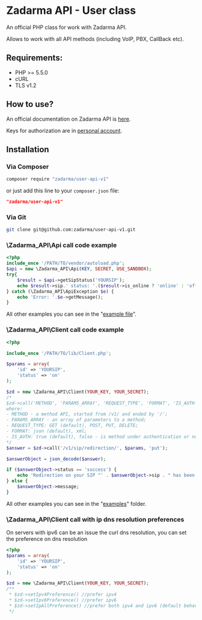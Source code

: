 # Zadarma API - User class
An official PHP class for work with Zadarma API.

Allows to work with all API methods (including VoIP, PBX, CallBack etc).

## Requirements:
- PHP >= 5.5.0
- cURL
- TLS v1.2

## How to use?
An official documentation on Zadarma API is [here](https://zadarma.com/support/api/).

Keys for authorization are in [personal account](https://my.zadarma.com/api/).

## Installation
### Via Сomposer
```sh
composer require "zadarma/user-api-v1"
```
or just add this line to your `composer.json` file:
```json
"zadarma/user-api-v1"
```

### Via Git
```sh
git clone git@github.com:zadarma/user-api-v1.git
```

###  \Zadarma_API\Api call code example
```php
<?php
include_once '/PATH/TO/vendor/autoload.php'; 
$api = new \Zadarma_API\Api(KEY, SECRET, USE_SANDBOX);
try{
    $result = $api->getSipStatus('YOURSIP');
    echo $result->sip.' status: '.($result->is_online ? 'online' : 'offline');
} catch (\Zadarma_API\ApiException $e) {
    echo 'Error: '.$e->getMessage();
}

```
All other examples you can see in the "[example file](https://github.com/zadarma/user-api-v1/tree/master/examples/index.php)".

###  \Zadarma_API\Client call code example
```php
<?php

include_once '/PATH/TO/lib/Client.php';

$params = array(
    'id' => 'YOURSIP',
    'status' => 'on'
);

$zd = new \Zadarma_API\Client(YOUR_KEY, YOUR_SECRET);
/*
$zd->call('METHOD', 'PARAMS_ARRAY', 'REQUEST_TYPE', 'FORMAT', 'IS_AUTH');
where:
- METHOD - a method API, started from /v1/ and ended by '/';
- PARAMS_ARRAY - an array of parameters to a method;
- REQUEST_TYPE: GET (default), POST, PUT, DELETE;
- FORMAT: json (default), xml;
- IS_AUTH: true (default), false - is method under authentication or not.
*/
$answer = $zd->call('/v1/sip/redirection/', $params, 'put');

$answerObject = json_decode($answer);

if ($answerObject->status == 'success') {
    echo 'Redirection on your SIP "' . $answerObject->sip . " has been changed to " . $answerObject->current_status . ".";
} else {
    $answerObject->message;
}
```

All other examples you can see in the "[examples](https://github.com/zadarma/user-api-v1/tree/master/examples)" folder.

###  \Zadarma_API\Client call with ip dns resolution preferences
On servers with ipv6 can be an issue the curl dns resolution, you can set the preference on dns resolution 
```php
<?php
$params = array(
    'id' => 'YOURSIP',
    'status' => 'on'
);

$zd = new \Zadarma_API\Client(YOUR_KEY, YOUR_SECRET);
/**
 * $zd->setIpv4Preference() //prefer ipv4 
 * $zd->setIpv6Preference() //prefer ipv6 
 * $zd->setIpAllPreference() //prefer both ipv4 and ipv6 (default behavior) 
 */

```